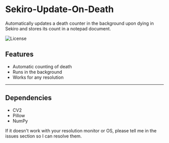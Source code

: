 # Sekiro-Update-On-Death
Automatically updates a death counter in the background upon dying in Sekiro and stores its count in a notepad document.

![License](https://img.shields.io/github/license/AlexMusabelliu/Sekiro-Update-On-Death?style=plastic)

## Features
* Automatic counting of death
* Runs in the background
* Works for any resolution

--------

## Dependencies
* CV2
* Pillow
* NumPy

If it doesn't work with your resolution monitor or OS, please tell me in the issues section so I can resolve them.
